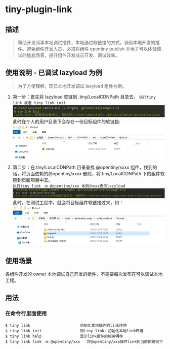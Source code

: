 # tiny-plugin-link

## 描述

> 帮助开发同事本地调试插件，本地通过软链接的方式，调用本地开发的插件。避免组件开发人员，必须将组件 opentiny publish 本地才可以体验调试的尴尬场景，提升组件开发成员开发、调试效率。

## 使用说明 - 已调试 lazyload 为例

> 为了方便理解，现已本地开发调试 lazyload 组件为例。

1. 第一步：首先将 lazyload 软链到 .tiny/LocalCDNPath 目录去。
   `执行tiny link 或者 tiny link init`
   ![init](./doc/init.png)  
   此时在个人的用户目录下会存在一份目标组件的软链接:  
   ![initlink](./doc/initlink.png)

2. 第二步：在.tiny/LocalCDNPath 目录查找 @opentiny/xxxx 组件，找到的话，将页面依赖的@opentiny/xxxx 删除，将.tiny/LocalCDNPath 下的组件软链到页面项目中去。  
   `执行tiny link -m @opentiny/xxx 本例中xxx表示lazyload`  
   ![insert](./doc/insert.png)  
   此时，在测试工程中，就会将目标组件软链接过来，如：  
   ![insertlink](./doc/insertlink.png)

## 使用场景

各组件开发的 owner 本地调试自己开发的组件，不需要每次发布在可以调试本地工程。

## 用法

### 在命令行里面使用

```
$ tiny link                      初始化本地插件的link环境
$ tiny link init                 同tiny link，初始化本地link环境
$ tiny link help                 显示link插件的相关明林
$ tiny link link -m @opentiny/xxx   将@opentiny/xxx插件link到当前的路径下
```
